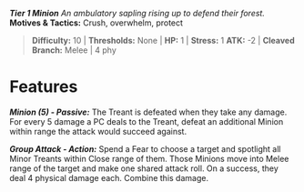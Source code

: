 ***Tier 1 Minion***
*An ambulatory sapling rising up to defend their forest.*
**Motives & Tactics:** Crush, overwhelm, protect

> **Difficulty:** 10 | **Thresholds:** None | **HP:** 1 | **Stress:** 1
> **ATK:** -2 | **Cleaved Branch:** Melee | 4 phy

# Features

***Minion (5) - Passive:*** The Treant is defeated when they take any damage. For every 5 damage a PC deals to the Treant, defeat an additional Minion within range the attack would succeed against.

***Group Attack - Action:*** Spend a Fear to choose a target and spotlight all Minor Treants within Close range of them. Those Minions move into Melee range of the target and make one shared attack roll. On a success, they deal 4 physical damage each. Combine this damage.
